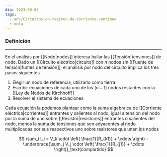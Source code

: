 ```yaml
---
dia: 2023-09-03
tags:
  - adc/Circuitos-en-regimen-de-corriente-continua
  - nota
---
```

### Definición
---
En el análisis por [[Nodo|nodos]] interesa hallar las [[Tensión|tensiones]] de nodo. Dado un [[Circuito eléctrico|circuito]] con $n$ nodos sin [[Fuente de tensión|funtes de tensión]], el análisis por nodo del circuito implica los tres pasos siguientes

1. Elegir un nodo de referencia, utilizarlo como tierra
2. Escribir ecuaciones de cada uno de los $(n-1)$ nodos restantes con la [[Ley de Nodos de Kirchhoff]]
3. Resolver el sistema de ecuaciones

Cada ecuación la podemos plantear como la suma algebraica de [[Corriente eléctrica|corrientes]] entrantes y salientes al nodo, igual a tensión del nodo por la suma de uno sobre [[Resistor|resistores]] entrantes o salientes del nodo, menos la suma de tensiones que son adyacentes al nodo multiplicadas por sus respectivos uno sobre resistores que unen los nodos

$$ \sum_i I_i = V_k \cdot \left( \frac{1}{R_{k1}} + \cdots \right) - \underbrace{\sum_j V_j \cdot \left( \frac{1}{R_{j1}} + \cdots \right)}_\text{compartido} $$